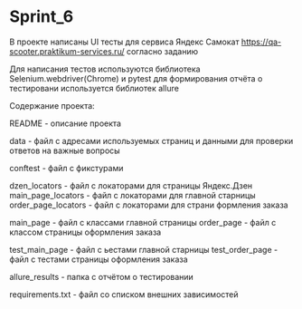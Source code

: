 # Sprint_6
В проекте написаны UI тесты для сервиса Яндекс Самокат https://qa-scooter.praktikum-services.ru/ согласно заданию 

Для написания тестов используются библиотека Selenium.webdriver(Chrome) и pytest
для формирования отчёта о тестировани используется библиотек allure

Содержание проекта:

README - описание проекта

data - файл с адресами используемых страниц и данными для проверки ответов на важные вопросы

conftest - файл с фикстурами

dzen_locators - файл с локаторами для страницы Яндекс.Дзен
main_page_locators - файл с локаторами для главной старницы
order_page_locators - файл с локаторами для страни формления заказа

main_page - файл с классами главной страницы
order_page - файл с классом страницы оформления заказа

test_main_page - файл с ьестами главной старницы
test_order_page - файл с тестами страницы оформления заказа

allure_results - папка с отчётом о тестировании

requirements.txt - файл со списком внешних зависимостей
